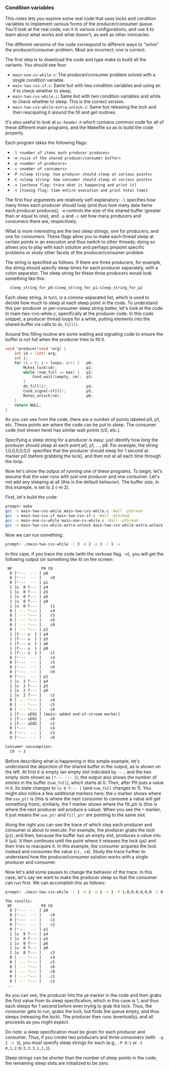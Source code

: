 ### Condition variables

This notes lets you explore some real code that uses locks and condition variables to implement various forms of the producer/consumer queue. You'll look at the real code, run it in various configurations, and use it to learn about what works and what doesn't, as well as other intricacies.

The different versions of the code correspond to different ways to "solve" the producer/consumer problem. Most are incorrect; one is correct.  

The first step is to download the code and type make to build all the variants. You should see four:
- `main-one-cv-while.c`: The producer/consumer problem solved with a single condition variable.
- `main-two-cvs-if.c`: Same but with two condition variables and using an if to check whether to sleep.
- `main-two-cvs-while.c`: Same but with two condition variables and while to check whether to sleep. This is the correct version.
- `main-two-cvs-while-extra-unlock.c`: Same but releasing the lock and then reacquiring it around the fill and get routines.

It's also useful to look at `pc-header.h` which contains common code for all of these different main programs, and the Makefile so as to build the code properly.

Each program takes the following flags: 
- `-l <number of items each producer produces>`
- `-m <size of the shared producer/consumer buffer>`
- `-p <number of producers>`
- `-c <number of consumers>`
- `-P <sleep string: how producer should sleep at various points>`
- `-C <sleep string: how consumer should sleep at various points>`
- `-v [verbose flag: trace what is happening and print it]`
- `-t [timing flag: time entire execution and print total time]`

The first four arguments are relatively self-explanatory: `-l` specifies how many times each producer should loop (and thus how many data items each producer produces), `-m` controls the size of the shared buffer (greater than or equal to one), and `-p` and `-c` set how many producers and consumers there are,
respectively.

What is more interesting are the two sleep strings, one for producers, and one for consumers. These flags allow you to make each thread sleep at certain points in an execution and thus switch to other threads; doing so allows you to play with each solution and perhaps pinpoint specific problems or study
other facets of the producer/consumer problem.

The string is specified as follows. If there are three producers, for example, the string should specify sleep times for each producer separately, with a  colon separator. The sleep string for these three producers would look something like this:

```sh
  sleep_string_for_p0:sleep_string_for_p1:sleep_string_for_p2
```

Each sleep string, in turn, is a comma-separated list, which is used to decide how much to sleep at each sleep point in the code. To understand this per-producer or per-consumer sleep string better, let's look at the code in main-two-cvs-while.c, specifically at the producer code. In this code snippet, a producer thread loops for a while, putting elements into the shared buffer via calls to `do_fill()`.

Around this filling routine are some waiting and signaling code to ensure the buffer is not full when the producer tries to fill it. 

```c
void *producer(void *arg) {
    int id = (int) arg;
    int i;
    for (i = 0; i < loops; i++) {   p0;
        Mutex_lock(&m);             p1;
        while (num_full == max) {   p2;
            Cond_wait(&empty, &m);  p3;
        }
        do_fill(i);                 p4;
        Cond_signal(&fill);         p5;
        Mutex_unlock(&m);           p6;
    }
    return NULL;
}
```

As you can see from the code, there are a number of points labeled p0, p1, etc. These points are where the code can be put to sleep. The consumer code (not shown here) has similar wait points (c0, etc.).

Specifying a sleep string for a producer is easy: just identify how long the producer should sleep at each point p0, p1, ..., p6. For example, the string 1,0,0,0,0,0,0` specifies that the producer should sleep for 1 second at marker p0 (before grabbing the lock), and then not at all each time through the loop.

Now let's show the output of running one of these programs.  To begin, let's assume that the user runs with just one producer and one consumer. Let's not add any sleeping at all (this is the default behavior). The buffer  size, in this example, is set to 2 (-m 2).

First, let's build the code:

```sh
prompt> make
gcc -o main-two-cvs-while main-two-cvs-while.c -Wall -pthread
gcc -o main-two-cvs-if main-two-cvs-if.c -Wall -pthread
gcc -o main-one-cv-while main-one-cv-while.c -Wall -pthread
gcc -o main-two-cvs-while-extra-unlock main-two-cvs-while-extra-unlock.c -Wall -pthread
```

Now we can run something:

```sh
prompt> ./main-two-cvs-while -l 3 -m 2 -p 1 -c 1 -v
```

In this case, if you trace the code (with the verbose flag, -v), you will get the following output (or something like it) on the screen:

```sh
 NF             P0 C0
  0 [*---  --- ] p0
  0 [*---  --- ]    c0
  0 [*---  --- ] p1
  1 [u  0 f--- ] p4
  1 [u  0 f--- ] p5
  1 [u  0 f--- ] p6
  1 [u  0 f--- ] p0
  1 [u  0 f--- ]    c1
  0 [ --- *--- ]    c4
  0 [ --- *--- ]    c5
  0 [ --- *--- ]    c6
  0 [ --- *--- ]    c0
  0 [ --- *--- ] p1
  1 [f--- u  1 ] p4
  1 [f--- u  1 ] p5
  1 [f--- u  1 ] p6
  1 [f--- u  1 ] p0
  1 [f--- u  1 ]    c1
  0 [*---  --- ]    c4
  0 [*---  --- ]    c5
  0 [*---  --- ]    c6
  0 [*---  --- ]    c0
  0 [*---  --- ] p1
  1 [u  2 f--- ] p4
  1 [u  2 f--- ] p5
  1 [u  2 f--- ] p6
  1 [u  2 f--- ]    c1
  0 [ --- *--- ]    c4
  0 [ --- *--- ]    c5
  0 [ --- *--- ]    c6
  1 [f--- uEOS ] [main: added end-of-stream marker]
  1 [f--- uEOS ]    c0
  1 [f--- uEOS ]    c1
  0 [*---  --- ]    c4
  0 [*---  --- ]    c5
  0 [*---  --- ]    c6

Consumer consumption:
  C0 -> 3
```

Before describing what is happening in this simple example, let's understand the depiction of the shared buffer in the output, as is shown on the left. At first it is empty (an empty slot indicated by
`---`, and the two empty slots shown as `[*--- --- ]`); the output also shows the number of entries in the buffer (`num_full`), which starts at 0. Then, after P0 puts a value in it, its state changes to
`[u 0 f--- ]` (and `num_full` changes to 1). You might also notice a few additional markers here; the u marker shows where the `use_ptr` is (this is where the next consumer to consume a value will get something from); similarly, the f marker shows where the fill_ptr is (this is where the next producer will produce a value). When you see the `*` marker, it just means the `use_ptr` and `fill_ptr` are pointing to the
same slot.

Along the right you can see the trace of which step each producer and consumer is about to execute. For example, the producer grabs the lock (`p1`), and then, because the buffer has an empty slot, produces a
value into it (`p4`). It then continues until the point where it releases the lock (`p6`) and then tries to reacquire it. In this example, the consumer acquires the lock instead and consumes the value
(`c1, c4`). Study the trace further to understand how the producer/consumer solution works with a single producer and consumer.

Now let's add some pauses to change the behavior of the trace. In this case, let's say we want to make the producer sleep so that the consumer can run first. We can accomplish this as follows: 

```sh
prompt> ./main-two-cvs-while -l 1 -m 2 -p 1 -c 1 -P 1,0,0,0,0,0,0 -C 0 -v

The results:
 NF             P0 C0
  0 [*---  --- ] p0
  0 [*---  --- ]    c0
  0 [*---  --- ]    c1
  0 [*---  --- ]    c2
  0 [*---  --- ] p1
  1 [u  0 f--- ] p4
  1 [u  0 f--- ] p5
  1 [u  0 f--- ] p6
  1 [u  0 f--- ] p0
  1 [u  0 f--- ]    c3
  0 [ --- *--- ]    c4
  0 [ --- *--- ]    c5
  0 [ --- *--- ]    c6
  0 [ --- *--- ]    c0
  0 [ --- *--- ]    c1
  0 [ --- *--- ]    c2
 ...
```

As you can see, the producer hits the `p0` marker in the code and then grabs the first value from its sleep specification, which in this case is 1, and thus each sleeps for 1 second before even trying to grab the lock. Thus, the consumer gets to run, grabs the lock, but finds the queue empty, and thus sleeps (releasing the lock). The producer then runs (eventually), and all proceeds as you might expect.

Do note: a sleep specification must be given for each producer and consumer. Thus, if you create two producers and three consumers (with ` -p 2 -c 3`), you must specify sleep strings for each (e.g., ``-P 0:1`` or ``-C 0,1,2:0:3,3,3,1,1,1``). 

Sleep strings can be shorter than the number of sleep points in the code; the remaining sleep slots are initialized to be zero.


